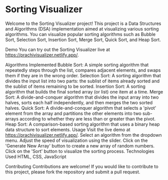 # Sorting Visualizer
Welcome to the Sorting Visualizer project! This project is a Data Structures and Algorithms (DSA) implementation aimed at visualizing various sorting algorithms. You can visualize popular sorting algorithms such as Bubble Sort, Selection Sort, Insertion Sort, Merge Sort, Quick Sort, and Heap Sort.

Demo
You can try out the Sorting Visualizer live at https://prachivisualizer.netlify.app/.

Algorithms Implemented
Bubble Sort: A simple sorting algorithm that repeatedly steps through the list, compares adjacent elements, and swaps them if they are in the wrong order.
Selection Sort: A sorting algorithm that divides the input list into two parts: the sublist of items already sorted and the sublist of items remaining to be sorted.
Insertion Sort: A sorting algorithm that builds the final sorted array (or list) one item at a time.
Merge Sort: A divide-and-conquer algorithm that divides the input array into two halves, sorts each half independently, and then merges the two sorted halves.
Quick Sort: A divide-and-conquer algorithm that selects a 'pivot' element from the array and partitions the other elements into two sub-arrays according to whether they are less than or greater than the pivot.
Heap Sort: A comparison-based sorting algorithm that uses a binary heap data structure to sort elements.
Usage
Visit the live demo at https://prachivisualizer.netlify.app/.
Select an algorithm from the dropdown menu.
Adjust the speed of visualization using the slider.
Click on the 'Generate New Array' button to create a new array of random numbers.
Click on the 'Sort' button to visualize the sorting process.
Technologies Used
HTML, CSS, JavaScript

Contributing
Contributions are welcome! If you would like to contribute to this project, please fork the repository and submit a pull request.

